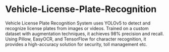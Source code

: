 # Vehicle-License-Plate-Recognition
Vehicle License Plate Recognition System uses YOLOv5 to detect and recognize license plates from images or videos. Trained on a custom dataset with augmentation techniques, it achieves 98% precision and recall. Using Pillow, EasyOCR, and TensorFlow for character recognition, it provides a high-accuracy solution for security, toll management etc.
